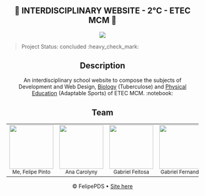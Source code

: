 # <h2 align="center">:book: INTERDISCIPLINARY WEBSITE - 2°C - ETEC MCM :book:</h2>

<p align="center"><img src="https://github.com/FelipePDS/interdisciplinary-website.github.io/blob/main/assets/css/images/git-02.JPG"/></p>

<p align="end"><blockquote>Project Status: concluded :heavy_check_mark:</blockquote></p>

<h2 align="center">Description</h2>
<p align="center">An interdisciplinary school website to compose the subjects of Development and Web Design, <a href="https://felipepds.github.io/The-redemption-plage.github.io/biologia/">Biology</a> (Tuberculose) and <a href="https://felipepds.github.io/The-redemption-plage.github.io/ed.fisica/">Physical Education</a> (Adaptable Sports) of ETEC MCM. :notebook:</p>

<h2 align="center">Team</h2>

<table align="center">
  <tr align="center">
    <td><img src="https://github.com/FelipePDS/The-redemption-plage.github.io/blob/main/" width=115/> <br> <sub>Me, Felipe Pinto</sub></td>
    <td><img src="" width=115/> <br> <sub>Ana Carolyny</sub></td>
    <td><img src="" width=115/> <br> <sub>Gabriel Feitosa</sub></td>
    <td><img src="" width=115/> <br> <sub>Gabriel Fernando</sub></td>
    <td><img src="" width=115/> <br> <sub>Giovani Dos Reis</sub></td>
  </tr>
</table>

<p align="center">&copy; FelipePDS &bull; <a href="https://felipepds.github.io/The-redemption-plage.github.io
">Site here</a></p>
